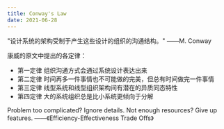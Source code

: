 ```yaml
---
title: Conway's Law
date: 2021-06-28
---
```


"设计系统的架构受制于产生这些设计的组织的沟通结构。" ——M. Conway

康威的原文中提出的各定律：

- 第一定律 组织沟通方式会通过系统设计表达出来
- 第二定律 时间再多一件事情也不可能做的完美，但总有时间做完一件事情
- 第三定律 线型系统和线型组织架构间有潜在的异质同态特性
- 第四定律 大的系统组织总是比小系统更倾向于分解



Problem too complicated? Ignore details. Not enough resources? Give up features. ——《Efficiency-Effectiveness Trade Offs》
